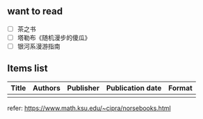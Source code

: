 ## want to read

- [ ] 茶之书 
- [ ] 塔勒布《随机漫步的傻瓜》
- [ ] 银河系漫游指南

## Items list

| Title | Authors | Publisher | Publication date | Format |
| ----- | ------- | --------- | ---------------- | ------ |
|       |         |           |                  |        |

refer: https://www.math.ksu.edu/~cipra/norsebooks.html
